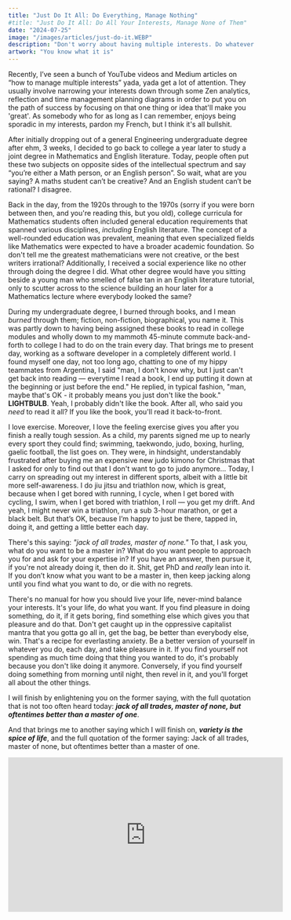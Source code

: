 ```yaml
---
title: "Just Do It All: Do Everything, Manage Nothing"
#title: "Just Do It All: Do All Your Interests, Manage None of Them"
date: "2024-07-25"
image: "/images/articles/just-do-it.WEBP"
description: "Don't worry about having multiple interests. Do whatever you want, when you want to do it. Variety after all, is the spice of life."
artwork: "You know what it is"
---
```


Recently, I’ve seen a bunch of YouTube videos and Medium articles on “how to manage multiple interests” yada,
yada
get a lot of attention. They usually involve narrowing your interests down through some Zen analytics, reflection and
time management planning diagrams in order to put you on the path of success by focusing on that one thing or idea that'll make you 'great'.
As somebody who for as long as I can remember, enjoys being sporadic in my interests, pardon my French, but I think it's all bullshit.

After initially dropping out of a general Engineering undergraduate degree after ehm, 3 weeks, I decided to go back to
college a year later to study a joint degree in Mathematics and English literature. Today, people often put these two
subjects
on opposite sides of the intellectual spectrum and say “you’re either a Math person, or an English person”. So wait,
what
are you saying? A maths student can’t be creative? And an English student can’t be rational? I disagree.

Back in the day, from the 1920s through to the 1970s (sorry if you were born between then, and you're reading this, but
you old), college curricula for Mathematics students often included general education requirements that spanned various
disciplines, _including_ English literature. The concept of a well-rounded education was prevalent, meaning that even
specialized fields like Mathematics were expected to have a broader academic foundation. So don't tell me the greatest
mathematicians were not creative, or the best writers irrational? Additionally, I received a social experience like no
other through doing the degree I did. What other degree would have you sitting beside a young man who smelled of false
tan in
an English literature tutorial, only to scutter across to the science building an hour later for a Mathematics lecture
where
everybody looked the same?

During my undergraduate degree, I burned through books, and I mean _burned_ through them; fiction, non-fiction,
biographical, you name it. This was partly down to having being assigned these books to read in college modules and wholly down to my
mammoth 45-minute
commute back-and-forth to college I had to do on the train every day. That brings me to present day, working as a
software developer
in a completely different world. I found myself one day, not too long ago, chatting to one of my hippy
teammates from Argentina, I said "man, I don't know why, but I just can't get back into reading — everytime I read a
book, I end
up putting it down at the beginning or just before the end." He replied, in typical fashion, "man, maybe that's OK - it
probably means you just don't like the book." **LIGHTBULB**. Yeah, I probably didn't like the book. After all, who said
you _need_ to read it all? If you like the book, you'll read it back-to-front.

I love exercise. Moreover, I love the feeling exercise gives you after you finish a really tough session. As a child,
my parents signed me up to nearly every sport they could find; swimming, taekwondo, judo, boxing, hurling, gaelic
football, the list goes on. They were, in hindsight, understandably frustrated after buying me an expensive new judo
kimono for Christmas that I asked for only to find out that I don't want to go to judo anymore... Today, I carry on spreading
out my interest in different sports, albeit with a little bit more self-awareness. I do jiu jitsu and triathlon now,
which is great, because when I get bored with running, I cycle, when I get bored with cycling, I swim, when I get bored with triathlon,
I roll — you get my drift. And yeah, I might never win a triathlon, run a sub 3-hour marathon, or get a black belt. But that’s OK, because I’m happy to just be
there, tapped in, doing it, and getting a little better each day.

There's this saying: _"jack of all trades, master of none."_ To that, I ask you, what do you want to be a master
in? What do you want people to approach you for and ask for your expertise in? If you have an answer, then pursue it, if
you're not already doing it, then do it. Shit, get PhD and _really_ lean into it. If you don’t know what you want to be
a master in, then keep jacking along until you find what you want to do, or die with no regrets.

There's no manual for how you should live your life, never-mind balance your interests. It's your life, do what you
want. If you find pleasure in doing something, do it, if it gets boring, find something else which gives you that pleasure and do that.
Don't get caught up in the oppressive capitalist mantra that you gotta go all in, get the bag, be better than everybody
else, win. That's a recipe for everlasting anxiety. Be a better version of yourself in whatever you do, each day, and
take pleasure in it. If you find yourself not spending as much time doing that thing you wanted to do, it's probably because
you don't like doing it anymore. Conversely, if you find yourself doing something from morning until night, then revel
in it, and you'll forget all about the other things.

I will finish by enlightening you on the former saying, with the full quotation that is not too often heard today:
**_jack of all trades, master of none, but oftentimes better than a master of one_**.


[//]: # (Let me drop the full version of that old saying on you: "Jack of all trades, master of none, but oftentimes better than a master of one." Isn't that what we've been getting at? Don't let anyone tell you to narrow down your interests or manage your time more efficiently. Just do it all. Read half a book if you want. Switch sports when you get bored. Chase whatever sparks your curiosity. At the end of the day, it's your life - there's no manual, no right way to balance your interests. So be that jack of all trades, dabble in everything, and enjoy the variety. After all, that's not just the spice of life - it's the whole damn meal.)

And that brings me to another saying which I will finish on, _**variety is the spice of life**_, and the full quotation of the former saying:
Jack of all trades, master of none, but oftentimes better than a master of one.

<iframe width="560" height="315" src="https://www.youtube.com/embed/ZXsQAXx_ao0?si=IMCEZ3vnllkJfPqe" title="YouTube video player" frameborder="0" allow="accelerometer; autoplay; clipboard-write; encrypted-media; gyroscope; picture-in-picture; web-share" referrerpolicy="strict-origin-when-cross-origin" allowfullscreen></iframe>